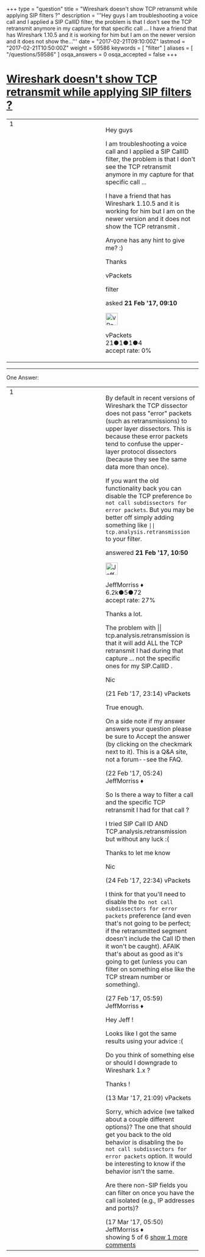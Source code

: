 +++
type = "question"
title = "Wireshark doesn&#x27;t show TCP retransmit while applying SIP filters ?"
description = '''Hey guys I am troubleshooting a voice call and I applied a SIP CallID filter, the problem is that I don&#x27;t see the TCP retransmit anymore in my capture for that specific call ... I have a friend that has Wireshark 1.10.5 and it is working for him but I am on the newer version and it does not show the...'''
date = "2017-02-21T09:10:00Z"
lastmod = "2017-02-21T10:50:00Z"
weight = 59586
keywords = [ "filter" ]
aliases = [ "/questions/59586" ]
osqa_answers = 0
osqa_accepted = false
+++

<div class="headNormal">

# [Wireshark doesn't show TCP retransmit while applying SIP filters ?](/questions/59586/wireshark-doesnt-show-tcp-retransmit-while-applying-sip-filters)

</div>

<div id="main-body">

<div id="askform">

<table id="question-table" style="width:100%;"><colgroup><col style="width: 50%" /><col style="width: 50%" /></colgroup><tbody><tr class="odd"><td style="width: 30px; vertical-align: top"><div class="vote-buttons"><div id="post-59586-score" class="post-score" title="current number of votes">1</div><div id="favorite-count" class="favorite-count"></div></div></td><td><div id="item-right"><div class="question-body"><p>Hey guys</p><p>I am troubleshooting a voice call and I applied a SIP CallID filter, the problem is that I don't see the TCP retransmit anymore in my capture for that specific call ...</p><p>I have a friend that has Wireshark 1.10.5 and it is working for him but I am on the newer version and it does not show the TCP retransmit .</p><p>Anyone has any hint to give me? :)</p><p>Thanks</p><p>vPackets</p></div><div id="question-tags" class="tags-container tags">filter</div><div id="question-controls" class="post-controls"></div><div class="post-update-info-container"><div class="post-update-info post-update-info-user"><p>asked <strong>21 Feb '17, 09:10</strong></p><img src="https://secure.gravatar.com/avatar/ce2a5532bb18a30f9dbf7462ec9a27f9?s=32&amp;d=identicon&amp;r=g" class="gravatar" width="32" height="32" alt="vPackets&#39;s gravatar image" /><p>vPackets<br />
<span class="score" title="21 reputation points">21</span><span title="1 badges"><span class="badge1">●</span><span class="badgecount">1</span></span><span title="1 badges"><span class="silver">●</span><span class="badgecount">1</span></span><span title="4 badges"><span class="bronze">●</span><span class="badgecount">4</span></span><br />
<span class="accept_rate" title="Rate of the user&#39;s accepted answers">accept rate:</span> <span title="vPackets has no accepted answers">0%</span></p></div></div><div id="comments-container-59586" class="comments-container"></div><div id="comment-tools-59586" class="comment-tools"></div><div class="clear"></div><div id="comment-59586-form-container" class="comment-form-container"></div><div class="clear"></div></div></td></tr></tbody></table>

------------------------------------------------------------------------

<div class="tabBar">

<span id="sort-top"></span>

<div class="headQuestions">

One Answer:

</div>

</div>

<span id="59588"></span>

<div id="answer-container-59588" class="answer">

<table style="width:100%;"><colgroup><col style="width: 50%" /><col style="width: 50%" /></colgroup><tbody><tr class="odd"><td style="width: 30px; vertical-align: top"><div class="vote-buttons"><div id="post-59588-score" class="post-score" title="current number of votes">1</div></div></td><td><div class="item-right"><div class="answer-body"><p>By default in recent versions of Wireshark the TCP dissector does not pass "error" packets (such as retransmissions) to upper layer dissectors. This is because these error packets tend to confuse the upper-layer protocol dissectors (because they see the same data more than once).</p><p>If you want the old functionality back you can disable the TCP preference <code>Do not call subdissectors for error packets</code>. But you may be better off simply adding something like <code>|| tcp.analysis.retransmission</code> to your filter.</p></div><div class="answer-controls post-controls"></div><div class="post-update-info-container"><div class="post-update-info post-update-info-user"><p>answered <strong>21 Feb '17, 10:50</strong></p><img src="https://secure.gravatar.com/avatar/e0564001bb7deb960d5d9d9c1e0ba074?s=32&amp;d=identicon&amp;r=g" class="gravatar" width="32" height="32" alt="JeffMorriss&#39;s gravatar image" /><p>JeffMorriss ♦<br />
<span class="score" title="6219 reputation points"><span>6.2k</span></span><span title="5 badges"><span class="silver">●</span><span class="badgecount">5</span></span><span title="72 badges"><span class="bronze">●</span><span class="badgecount">72</span></span><br />
<span class="accept_rate" title="Rate of the user&#39;s accepted answers">accept rate:</span> <span title="JeffMorriss has 103 accepted answers">27%</span></p></div></div><div id="comments-container-59588" class="comments-container"><span id="59595"></span><div id="comment-59595" class="comment"><div id="post-59595-score" class="comment-score"></div><div class="comment-text"><p>Thanks a lot.</p><p>The problem with || tcp.analysis.retransmission is that it will add ALL the TCP retransmit I had during that capture ... not the specific ones for my SIP.CallID .</p><p>Nic</p></div><div id="comment-59595-info" class="comment-info"><span class="comment-age">(21 Feb '17, 23:14)</span> vPackets</div></div><span id="59602"></span><div id="comment-59602" class="comment"><div id="post-59602-score" class="comment-score"></div><div class="comment-text"><p>True enough.</p><p>On a side note if my answer answers your question please be sure to Accept the answer (by clicking on the checkmark next to it). This is a Q&amp;A site, not a forum--see the FAQ.</p></div><div id="comment-59602-info" class="comment-info"><span class="comment-age">(22 Feb '17, 05:24)</span> JeffMorriss ♦</div></div><span id="59677"></span><div id="comment-59677" class="comment"><div id="post-59677-score" class="comment-score"></div><div class="comment-text"><p>So Is there a way to filter a call and the specific TCP retransmit I had for that call ?</p><p>I tried SIP Call ID AND TCP.analysis.retransmission but without any luck :(</p><p>Thanks to let me know</p><p>Nic</p></div><div id="comment-59677-info" class="comment-info"><span class="comment-age">(24 Feb '17, 22:34)</span> vPackets</div></div><span id="59707"></span><div id="comment-59707" class="comment"><div id="post-59707-score" class="comment-score"></div><div class="comment-text"><p>I think for that you'll need to disable the <code>Do not call subdissectors for error packets</code> preference (and even that's not going to be perfect; if the retransmitted segment doesn't include the Call ID then it won't be caught). AFAIK that's about as good as it's going to get (unless you can filter on something else like the TCP stream number or something).</p></div><div id="comment-59707-info" class="comment-info"><span class="comment-age">(27 Feb '17, 05:59)</span> JeffMorriss ♦</div></div><span id="60044"></span><div id="comment-60044" class="comment"><div id="post-60044-score" class="comment-score"></div><div class="comment-text"><p>Hey Jeff !</p><p>Looks like I got the same results using your advice :(</p><p>Do you think of something else or should I downgrade to Wireshark 1.x ?</p><p>Thanks !</p></div><div id="comment-60044-info" class="comment-info"><span class="comment-age">(13 Mar '17, 21:09)</span> vPackets</div></div><span id="60151"></span><div id="comment-60151" class="comment not_top_scorer"><div id="post-60151-score" class="comment-score"></div><div class="comment-text"><p>Sorry, which advice (we talked about a couple different options)? The one that should get you back to the old behavior is disabling the <code>Do not call subdissectors for error packets</code> option. It would be interesting to know if the behavior isn't the same.</p><p>Are there non-SIP fields you can filter on once you have the call isolated (e.g., IP addresses and ports)?</p></div><div id="comment-60151-info" class="comment-info"><span class="comment-age">(17 Mar '17, 05:50)</span> JeffMorriss ♦</div></div></div><div id="comment-tools-59588" class="comment-tools"><span class="comments-showing"> showing 5 of 6 </span> <a href="#" class="show-all-comments-link">show 1 more comments</a></div><div class="clear"></div><div id="comment-59588-form-container" class="comment-form-container"></div><div class="clear"></div></div></td></tr></tbody></table>

</div>

<div class="paginator-container-left">

</div>

</div>

</div>


